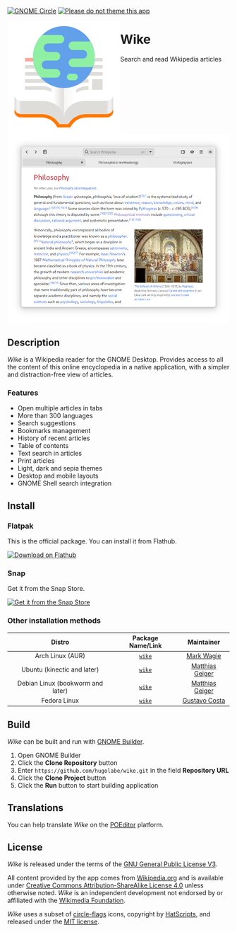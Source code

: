 [![GNOME Circle](https://gitlab.gnome.org/Teams/Circle/-/raw/master/assets/button/badge.svg)](https://circle.gnome.org)
[![Please do not theme this app](https://stopthemingmy.app/badge.svg)](https://stopthemingmy.app)

<img src="data/icons/com.github.hugolabe.Wike.svg" alt="Wike" align="left"/>

# Wike

Search and read Wikipedia articles

![](data/screenshots/wike-01.png)

## Description

*Wike* is a Wikipedia reader for the GNOME Desktop.
Provides access to all the content of this online encyclopedia in a native application, with a simpler and distraction-free view of articles.

### Features

- Open multiple articles in tabs
- More than 300 languages
- Search suggestions
- Bookmarks management
- History of recent articles
- Table of contents
- Text search in articles
- Print articles
- Light, dark and sepia themes
- Desktop and mobile layouts
- GNOME Shell search integration

## Install

### Flatpak

This is the official package. You can install it from Flathub.

<a href="https://flathub.org/apps/details/com.github.hugolabe.Wike"><img src="https://flathub.org/assets/badges/flathub-badge-en.svg" alt="Download on Flathub" width="200"/></a>

### Snap

Get it from the Snap Store.

<a href="https://snapcraft.io/wike"><img src="https://snapcraft.io/static/images/badges/en/snap-store-black.svg" alt="Get it from the Snap Store" width="200"/></a>

### Other installation methods

|Distro|Package Name/Link|Maintainer|
|:----:|:----:|:----:|
| Arch Linux (AUR) | [`wike`](https://aur.archlinux.org/packages/wike/) | [Mark Wagie](https://github.com/yochananmarqos) |
| Ubuntu (kinectic and later) | [`wike`](https://launchpad.net/ubuntu/+source/wike) | [Matthias Geiger](https://github.com/werdahias) |
| Debian Linux (bookworm and later) | [`wike`](https://tracker.debian.org/pkg/wike) | [Matthias Geiger](https://github.com/werdahias) |
| Fedora Linux | [`wike`](https://src.fedoraproject.org/rpms/wike) | [Gustavo Costa](https://github.com/xfgusta) |

## Build

*Wike* can be built and run with [GNOME Builder](https://wiki.gnome.org/Apps/Builder).

1. Open GNOME Builder
2. Click the **Clone Repository** button
3. Enter `https://github.com/hugolabe/wike.git` in the field **Repository URL**
4. Click the **Clone Project** button
5. Click the **Run** button to start building application

## Translations

You can help translate *Wike* on the [POEditor](https://poeditor.com/join/project?hash=kNgJu4MAum) platform.

## License

*Wike* is released under the terms of the [GNU General Public License V3](https://www.gnu.org/licenses/gpl-3.0.html).

All content provided by the app comes from [Wikipedia.org](https://www.wikipedia.org/) and is available under [Creative Commons Attribution-ShareAlike License 4.0](https://creativecommons.org/licenses/by-sa/4.0/) unless otherwise noted.
*Wike* is an independent development not endorsed by or affiliated with the [Wikimedia Foundation](https://wikimediafoundation.org/).

*Wike* uses a subset of [circle-flags](https://github.com/HatScripts/circle-flags) icons, copyright by [HatScripts](https://github.com/HatScripts), and released under the [MIT license](https://opensource.org/license/mit/).
